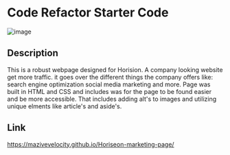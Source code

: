 # Code Refactor Starter Code

![image](\horiseon-marketing\assets\readme-assets "Webpage screenshot")

## Description

This is a robust webpage designed for Horision. A company looking website get more traffic. 
it goes over the different things the company offers like: search engine optimization 
social media marketing and more. Page was built in HTML and CSS and includes was for the page
to be found easier and be more accessible. That includes adding alt's to images and utilizing 
unique elments like article's and aside's. 

## Link

https://mazivevelocity.github.io/Horiseon-marketing-page/
